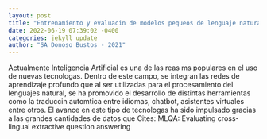 ```yaml
--- 
layout: post 
title: "Entrenamiento y evaluacin de modelos pequeos de lenguaje natural basado en mtodos de autoatencin" 
date: 2022-06-19 07:39:02 -0400 
categories: jekyll update 
author: "SA Donoso Bustos - 2021" 
--- 
```

Actualmente Inteligencia Artificial es una de las reas ms populares en el uso de nuevas tecnologas. Dentro de este campo, se integran las redes de aprendizaje profundo que al ser utilizadas para el procesamiento del lenguajes natural, se ha promovido el desarrollo de distintas herramientas como la traduccin automtica entre idiomas, chatbot, asistentes virtuales entre otros. El avance en este tipo de tecnologas ha sido impulsado gracias a las grandes cantidades de datos que Cites: MLQA: Evaluating cross-lingual extractive question answering